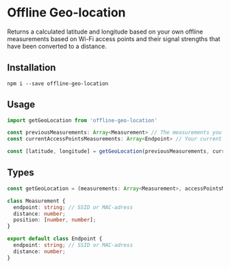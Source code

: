 # Offline Geo-location

Returns a calculated latitude and longitude based on your own offline measurements based on Wi-Fi access points and their signal strengths that have been converted to a distance.

## Installation

```terminal
npm i --save offline-geo-location
```

## Usage

```ts
import getGeoLocation from 'offline-geo-location'

const previousMeasurements: Array<Measurement> // The measurements you did beforehand
const currentAccessPointsMeasurements: Array<Endpoint> // Your current scanned Wi-Fi access points with a distance

const [latitude, longitude] = getGeoLocation(previousMeasurements, currentAccessPointsMeasurements)
```

## Types
```ts
const getGeoLocation = (measurements: Array<Measurement>, accessPointsMeasurements: Array<Endpoint>): Array<number, number> => {}

class Measurement {
  endpoint: string; // SSID or MAC-adress
  distance: number;
  position: [number, number];
}

export default class Endpoint {
  endpoint: string; // SSID or MAC-adress
  distance: number;
}
```

